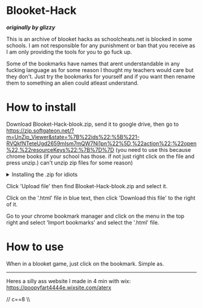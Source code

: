 # Blooket-Hack
**_originally by glizzy_**

This is an archive of blooket hacks as schoolcheats.net is blocked in some schools. I am not responsible for any punishment or ban that you receive as I am only providing the tools for you to go fuck up.

Some of the bookmarks have names that arent understandable in any fucking language as for some reason I thought my teachers would care but they don't. Just try the bookmarks for yourself and if you want then rename them to something an alien could atleast understand.

# How to install
Download Blooket-Hack-blook.zip, send it to google drive, then go to https://zip.softgateon.net/?m=UnZip_Viewer&state=%7B%22ids%22:%5B%221-RVQkfNTeteUgd2659mIsm7mQW7Nj1pn%22%5D,%22action%22:%22open%22,%22resourceKeys%22:%7B%7D%7D (you need to use this because chrome books (if your school has those. if not just right click on the file and press unzip.) can't unzip zip files for some reason)

<details><summary>Installing the .zip for idiots</summary>(Scroll up a bit and click 'Releases' on the right and then click 'Assets' and click on 'Source Code')</details>

Click 'Upload file' then find Blooket-Hack-blook.zip and select it.

Click on the '.html' file in blue text, then click 'Download this file' to the right of it.

Go to your chrome bookmark manager and click on the menu in the top right and select 'Import bookmarks' and select the '.html' file.

# How to use
When in a blooket game, just click on the bookmark. Simple as.
  ______

Heres a silly ass website I made in 4 min with wix: https://poopyfart4444e.wixsite.com/aterx

// c==8 \\\
